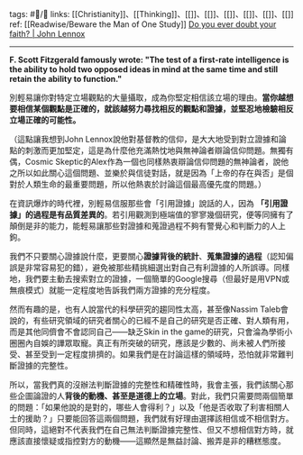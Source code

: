 tags: #📝️/🌿 
links: [[Christianity]]、[[Thinking]]、[[]]、[[]]、[[]]、[[]]、[[]]、[[]]
ref: 
[[Readwise/Beware the Man of One Study]]
[Do you ever doubt your faith? | John Lennox](https://youtu.be/YgwqFE1995Q)

---
**F. Scott Fitzgerald famously wrote: "The test of a first-rate intelligence is the ability to hold two opposed ideas in mind at the same time and still retain the ability to function."**

別輕易讓你對特定立場觀點的大量攝取，成為你堅定相信該立場的理由。**當你越想要相信某個觀點是正確的，就該越努力尋找相反的觀點和證據，並堅忍地檢驗相反立場正確的可能性。**

（這點讓我想到John Lennox說他對基督教的信仰，是大大地受到對立證據和論點的刺激而更加堅定，這是為什麼他充滿熱忱地與無神論者辯論信仰問題。無獨有偶，Cosmic Skeptic的Alex作為一個也同樣熱衷辯論信仰問題的無神論者，說他之所以如此關心這個問題、並樂於與信徒對話，就是因為「上帝的存在與否」是個對於人類生命的最重要問題，所以他熱衷於討論這個最高優先度的問題。）

在資訊爆炸的時代裡，別輕易信服那些會「引用證據」說話的人，因為 **「引用證據」的過程是有品質差異的**。若引用觀測到極端值的寥寥幾個研究，便等同擁有了顛倒是非的能力，能輕易讓那些對證據和蒐證過程不夠有警覺心和判斷力的人上鉤。

我們不只要關心證據說什麼，更要關心**證據背後的統計**、**蒐集證據的過程**（認知偏誤是非常容易犯的錯），避免被那些精挑細選出對自己有利證據的人所誤導。同樣地，我們要主動去搜索對立的證據，一個簡單的Google搜尋（但最好是用VPN或無痕模式）就能一定程度地告訴我們兩方證據的充分程度。

然而有趣的是，也有人說當代的科學研究的趨同性太高，甚至像Nassim Taleb會說的，有些研究領域的研究者關心的已經不是自己的研究是否正確、對人類有用，而是其他同儕會不會認同自己——缺乏Skin in the game的研究，只會淪為學術小圈圈內自娛的譁眾取寵。真正有所突破的研究，應該是少數的、尚未被人們所接受、甚至受到一定程度排擠的。如果我們是在討論這樣的領域時，恐怕就非常難判斷證據的完整性。

所以，當我們真的沒辦法判斷證據的完整性和精確性時，我會主張，我們該關心那些企圖論證的人**背後的動機、甚至是道德上的立場**。對此，我們只需要問兩個簡單的問題：「如果他說的是對的，哪些人會得利？」以及「他是否收取了利害相關人士的援助？」只要能回答這兩個問題，我們就有好理由選擇該相信或不相信對方。但同時，這絕對不代表我們在自己無法判斷證據完整性、但又不想相信對方時，就應該直接懷疑或指控對方的動機——這顯然是無益討論、搬弄是非的糟糕態度。